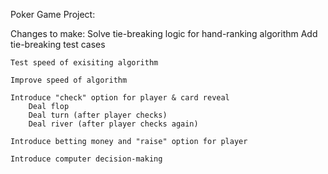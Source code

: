 
Poker Game Project:

Changes to make:
    Solve tie-breaking logic for hand-ranking algorithm
        Add tie-breaking test cases
    
    Test speed of exisiting algorithm

    Improve speed of algorithm

    Introduce "check" option for player & card reveal
        Deal flop
        Deal turn (after player checks)
        Deal river (after player checks again)

    Introduce betting money and "raise" option for player

    Introduce computer decision-making
